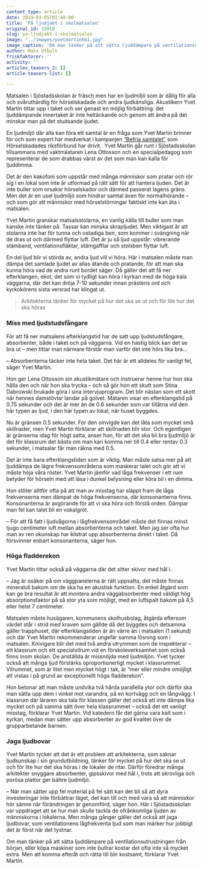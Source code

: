```yaml
---
content_type: article
date: 2014-03-05T01:44:00
title: 'På ljudjakt i skolmatsalen'
original_id: 15910
slug: pa-ljudjakt-i-skolmatsalen
image: "../images/yvetmartinhb1.jpg"
image_caption: 'Om man tänker på att sätta ljuddämpare på ventilationsutrustningen från början, eller köpa maskiner som inte bullrar kostar det ofta inte så mycket extra. Men att komma efteråt och rätta till blir kostsamt, säger Yvet Martin.'
author: Mats Utbult
friskfaktorer: ''
activity: ''
articles_teasers_2: []
article-teasers-list: []

---
```


Matsalen i Sjöstadsskolan är fräsch men har en ljudmiljö som är dålig för alla och svåruthärdlig för hörselskadade och andra ljudkänsliga. Akustikern Yvet Martin tittar upp i taket och ser genast en möjlig förbättring: det ljuddämpande innertaket är inte heltäckande och genom att ändra på det minskar man på det studsande ljudet.

En ljudmiljö där alla kan föra ett samtal är en fråga som Yvet Martin brinner för och som expert har medverkat i kampanjen [“Befria samtalet”](http://www.befriasamtalet.se/) som Hörselskadades riksförbund har drivit.  Yvet Martin går runt i Sjöstadsskolan tillsammans med vaktmästaren Lena Ottosson och en specialpedagog som representerar de som drabbas värst av det som man kan kalla för ljuddimma.

Det är den kakofoni som uppstår med många människor som pratar och rör sig i en lokal som inte är utformad på rätt sätt för att hantera ljuden. Det är inte buller som orsakar hörselskador och därmed passerat lagens gräns. Men det är en usel ljudmiljö som hindrar samtal även för normalhörande – och som gör att människor med hörselstörningar faktiskt inte kan äta i matsalen.

Yvet Martin granskar matsalsstolarna, en vanlig källa till buller som man kanske inte tänker på. Tassar kan minska skrapljudet. Men viktigast är att stolarna inte har för tunna och ostadiga ben, som kommer i svängning när de dras ut och därmed flyttar luft. Det är ju så ljud uppstår: vibrerande stämband, ventilationsfläktar, stämgafflar och stolsben flyttar luft.

En del ljud blir vi störda av, andra ljud vill vi höra. Här i matsalen måste man dämpa det samlade ljudet av allas ätande och pratande, för att man ska kunna höra vad de andra runt bordet säger. Då gäller det att få ner efterklangen, ekot, det som vi tydligt kan höra i kyrkan med de höga kala väggarna, där det kan dröja 7-10 sekunder innan prästens ord och kyrkokörens sista versrad har klingat ut.

> Arkitekterna tänker för mycket på hur det ska se ut och för lite hur det ska höras

### Miss med ljudstudsfångare

För att få ner matsalens efterklangstid har de satt upp ljudstudsfångare, absorbenter, både i taket och på väggarna. Vid en hastig blick kan det se bra ut – men tittar man närmare förstår man varför det inte hörs lika bra…

– Absorbenterna täcker inte hela taket. Det här är ett alldeles för vanligt fel, säger Yvet Martin.

Hon ger Lena Ottosson sin akustikmätare och instruerar henne hur hon ska hålla den och när hon ska trycka – och så gör hon ett skutt som Stina Dabrowski brukade göra i sina intervjuprogram. Det blir nästan som ett skott när hennes damstövlar landar på golvet. Mätaren visar en efterklangstid på 0.75 sekunder och det är mer än de 0.6 sekunder som var tillåtna vid den här typen av ljud, i den här typen av lokal, när huset byggdes.

Nu är gränsen 0.5 sekunder. För den oinvigde kan det låta som mycket små skillnader, men Yvet Martin förklarar att skillnaden blir stor. Och egentligen är gränserna idag för högt satta, anser hon, för att det ska bli bra ljudmiljö är det för klassrum det bästa om man kan komma ner till 0.4 eller rentav 0.3 sekunder, i matsalar får man räkna med 0.5.

Det är inte bara efterklangstiden som är viktig. Man måste satsa mer på att ljuddämpa de lägre frekvensområdena som maskerar talet och gör att vi måste höja våra röster. Yvet Martin jämför vad låga frekvenser i ett rum betyder för hörseln med att läsa i dunkel belysning eller köra bil i en dimma.

Hon stöter alltför ofta på att man av misstag har släppt fram de låga frekvenserna men dämpat de höga frekvenserna, där konsonanterna finns. Konsonanterna är avgörande för att vi ska höra och förstå orden. Dämpar man fel kan talet bli en vokalgröt.

– För att få fatt i ljudvågorna i lågfrekvensområdet måste det finnas minst tjugo centimeter luft mellan absorbenterna och taket. Men jag ser ofta hur man av ren okunskap har klistrat upp absorbenterna direkt i taket. Då försvinner enbart konsonanterna, säger hon.

### Höga fladderekon

Yvet Martin tittar också på väggarna där det sitter skivor med hål i.

– Jag är osäker på om väggpanelerna är rätt uppsatta, det måste finnas mineralull bakom om de ska ha en akustisk funktion. En enkel åtgärd som kan ge bra resultat är att montera andra väggabsorbenter med väldigt hög absorptionsfaktor på så stor yta som möjligt, med en luftspalt bakom på 4,5 eller helst 7 centimeter.

Matsalen måste husägaren, kommunens skolhusbolag, åtgärda eftersom värdet står i strid med kraven som gällde då det byggdes och detsamma gäller trapphuset, där efterklangstiden är än värre än i matsalen (1 sekund) och där Yvet Martin rekommenderar ungefär samma lösning som i matsalen. Knivigare blir det med två andra utrymmen som de inspekterar – ett klassrum och ett specialvilrum vid en förskoleverksamhet som också finns inom skolan. De anställda är missnöjda med ljudmiljön. Yvet tycker också att många ljud förstärks oproportionerligt mycket i klassrummet. Vilrummet, som är litet men mycket högt i tak, är “mer eller mindre omöjligt att vistas i på grund av exceptionellt höga fladderekon”.

Hon betonar att man måste undvika två hårda parallella ytor och därför ska man sätta upp dem i vinkel mot varandra, på en kortvägg och en långvägg. I klassrum där läraren ska tala för klassen gäller det också att inte dämpa lika mycket och på samma sätt över hela klassrummet – också det ett vanligt misstag, förklarar Yvet Martin. Vid katedern får det gärna vara kalt som i kyrkan, medan man sätter upp absorbenter av god kvalitet över de grupparbetande barnen.

### Jaga ljudbovar

Yvet Martin tycker att det är ett problem att arkitekterna, som saknar ljudkunskap i sin grundutbildning, tänker för mycket på hur det ska se ut och för lite hur det ska höras i de lokaler de ritar. Därför föredrar många arkitekter snyggare absorbenter, gipsskivor med hål i, trots att skrovliga och porösa plattor ger bättre ljudmiljö.

– När man sätter upp fel material på fel sätt kan det bli så att dyra investeringar inte förbättrar läget, det kan till och med vara så att människor hör sämre när förändringen är genomförd, säger hon. Här i Sjöstadsskolan var uppdraget att se hur man skulle tackla de ofrånkomliga ljuden av människorna i lokalerna. Men många gånger gäller det också att jaga ljudbovar, som ventilationens lågfrekventa ljud som man märker hur jobbigt det är först när det tystnar.

Om man tänker på att sätta ljuddämpare på ventilationsutrustningen från början, eller köpa maskiner som inte bullrar kostar det ofta inte så mycket extra. Men att komma efteråt och rätta till blir kostsamt, förklarar Yvet Martin.

